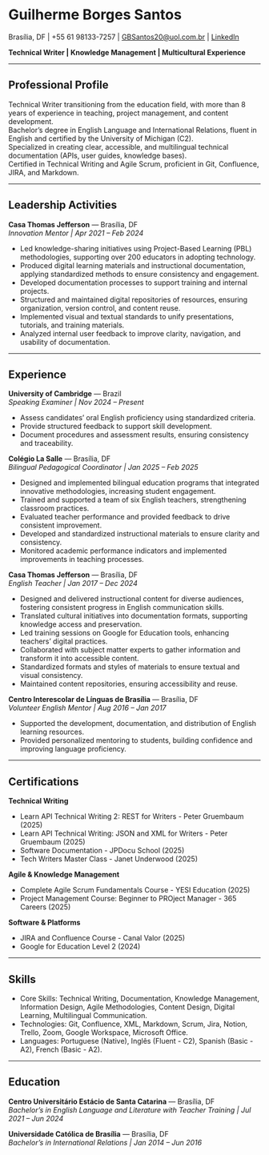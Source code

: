 # Guilherme Borges Santos

Brasília, DF | +55 61 98133-7257 | [GBSantos20@uol.com.br](mailto:GBSantos20@uol.com.br) | [LinkedIn](https://www.linkedin.com/in/guilhermeborsan)

**Technical Writer | Knowledge Management | Multicultural Experience**

---

## Professional Profile
Technical Writer transitioning from the education field, with more than 8 years of experience in teaching, project management, and content development.  
Bachelor’s degree in English Language and International Relations, fluent in English and certified by the University of Michigan (C2).  
Specialized in creating clear, accessible, and multilingual technical documentation (APIs, user guides, knowledge bases).  
Certified in Technical Writing and Agile Scrum, proficient in Git, Confluence, JIRA, and Markdown.

---

## Leadership Activities

**Casa Thomas Jefferson** — Brasília, DF  
*Innovation Mentor | Apr 2021 – Feb 2024*  
- Led knowledge-sharing initiatives using Project-Based Learning (PBL) methodologies, supporting over 200 educators in adopting technology.  
- Produced digital learning materials and instructional documentation, applying standardized methods to ensure consistency and engagement.  
- Developed documentation processes to support training and internal projects.  
- Structured and maintained digital repositories of resources, ensuring organization, version control, and content reuse.  
- Implemented visual and textual standards to unify presentations, tutorials, and training materials.  
- Analyzed internal user feedback to improve clarity, navigation, and usability of documentation.  

---

## Experience

**University of Cambridge** — Brazil  
*Speaking Examiner | Nov 2024 – Present*  
- Assess candidates’ oral English proficiency using standardized criteria.  
- Provide structured feedback to support skill development.  
- Document procedures and assessment results, ensuring consistency and traceability.  

**Colégio La Salle** — Brasília, DF  
*Bilingual Pedagogical Coordinator | Jan 2025 – Feb 2025*  
- Designed and implemented bilingual education programs that integrated innovative methodologies, increasing student engagement.  
- Trained and supported a team of six English teachers, strengthening classroom practices.  
- Evaluated teacher performance and provided feedback to drive consistent improvement.  
- Developed and standardized instructional materials to ensure clarity and consistency.  
- Monitored academic performance indicators and implemented improvements in teaching processes.  

**Casa Thomas Jefferson** — Brasília, DF  
*English Teacher | Jan 2017 – Dec 2024*  
- Designed and delivered instructional content for diverse audiences, fostering consistent progress in English communication skills.  
- Translated cultural initiatives into documentation formats, supporting knowledge access and preservation.  
- Led training sessions on Google for Education tools, enhancing teachers’ digital practices.  
- Collaborated with subject matter experts to gather information and transform it into accessible content.  
- Standardized formats and styles of materials to ensure textual and visual consistency.  
- Maintained content repositories, ensuring accessibility and reuse.  

**Centro Interescolar de Línguas de Brasília** — Brasília, DF  
*Volunteer English Mentor | Aug 2016 – Jan 2017*  
- Supported the development, documentation, and distribution of English learning resources.  
- Provided personalized mentoring to students, building confidence and improving language proficiency.  

---

## Certifications

**Technical Writing**  
- Learn API Technical Writing 2: REST for Writers - Peter Gruembaum (2025)  
- Learn API Technical Writing: JSON and XML for Writers - Peter Gruembaum (2025)  
- Software Documentation - JPDocu School (2025)  
- Tech Writers Master Class - Janet Underwood (2025)  

**Agile & Knowledge Management**  
- Complete Agile Scrum Fundamentals Course - YESI Education (2025)  
- Project Management Course: Beginner to PROject Manager - 365 Careers (2025)  

**Software & Platforms**  
- JIRA and Confluence Course - Canal Valor (2025)  
- Google for Education Level 2 (2024)  

---

## Skills
- Core Skills: Technical Writing, Documentation, Knowledge Management, Information Design, Agile Methodologies,
Content Design, Digital Learning, Multilingual Communication.
- Technologies: Git, Confluence, XML, Markdown, Scrum, Jira, Notion, Trello, Zoom, Google Workspace, Microsoft
Office.  
- Languages: Portuguese (Native), Inglês (Fluent - C2), Spanish (Basic - A2), French (Basic - A2).  

---

## Education

**Centro Universitário Estácio de Santa Catarina** — Brasília, DF  
*Bachelor’s in English Language and Literature with Teacher Training | Jul 2021 – Jun 2024*  

**Universidade Católica de Brasília** — Brasília, DF  
*Bachelor’s in International Relations | Jan 2014 – Jun 2016*  
